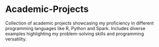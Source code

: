 # Academic-Projects
 Collection of academic projects showcasing my proficiency in different programming languages like R, Python and Spark. Includes diverse examples highlighting my problem-solving skills and programming versatility. 
